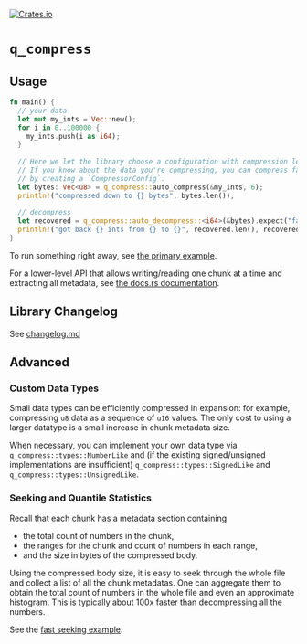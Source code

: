 [![Crates.io][crates-badge]][crates-url]

[crates-badge]: https://img.shields.io/crates/v/q_compress.svg
[crates-url]: https://crates.io/crates/q_compress

# `q_compress`

## Usage

```rust
fn main() {
  // your data
  let mut my_ints = Vec::new();
  for i in 0..100000 {
    my_ints.push(i as i64);
  }
 
  // Here we let the library choose a configuration with compression level 6.
  // If you know about the data you're compressing, you can compress faster
  // by creating a `CompressorConfig`.
  let bytes: Vec<u8> = q_compress::auto_compress(&my_ints, 6);
  println!("compressed down to {} bytes", bytes.len());
 
  // decompress
  let recovered = q_compress::auto_decompress::<i64>(&bytes).expect("failed to decompress");
  println!("got back {} ints from {} to {}", recovered.len(), recovered[0], recovered.last().unwrap());
}
```

To run something right away, see
[the primary example](./examples/primary.md).

For a lower-level API that allows writing/reading one chunk at a time and
extracting all metadata, see [the docs.rs documentation](https://docs.rs/q_compress/latest/q_compress/).

## Library Changelog

See [changelog.md](./changelog.md)

## Advanced

### Custom Data Types

Small data types can be efficiently compressed in expansion:
for example, compressing `u8` data as a sequence of `u16`
values.  The only cost to using a larger datatype is a small
increase in chunk metadata size.

When necessary, you can implement your own data type via
`q_compress::types::NumberLike` and (if the existing signed/unsigned
implementations are insufficient)
`q_compress::types::SignedLike` and
`q_compress::types::UnsignedLike`.

### Seeking and Quantile Statistics

Recall that each chunk has a metadata section containing
* the total count of numbers in the chunk,
* the ranges for the chunk and count of numbers in each range,
* and the size in bytes of the compressed body.

Using the compressed body size, it is easy to seek through the whole file
and collect a list of all the chunk metadatas.
One can aggregate them to obtain the total count of numbers in the whole file
and even an approximate histogram.
This is typically about 100x faster than decompressing all the numbers.

See the [fast seeking example](./examples/fast_seeking.rs).
